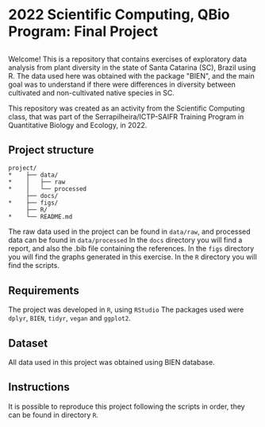 # 2022 Scientific Computing, QBio Program: Final Project
## 

Welcome! This is a repository that contains exercises of exploratory data analysis from plant diversity in the state of Santa Catarina (SC), Brazil using R. The data used here was obtained with the package "BIEN", and the main goal was to understand if there were differences in diversity between cultivated and non-cultivated native species in SC.

This repository was created as an activity from the Scientific Computing class, that was part of the Serrapilheira/ICTP-SAIFR Training Program in Quantitative Biology and Ecology, in 2022.

## Project structure

```
project/
*    ├── data/
*    │   ├── raw
*    │   └── processed
     ├── docs/
*    ├── figs/
     ├── R/
*    └── README.md
```
The raw data used in the project can be found in `data/raw`, and processed data can be found in `data/processed`
In the `docs` directory you will find a report, and also the .bib file containing the references. 
In the `figs` directory you will find the graphs generated in this exercise.
In the `R` directory you will find the scripts. 

## Requirements

The project was developed in `R`, using `RStudio`
The packages used were `dplyr`, `BIEN`, `tidyr`, `vegan` and `ggplot2`.

## Dataset

All data used in this project was obtained using BIEN database. 

## Instructions

It is possible to reproduce this project following the scripts in order, they can be found in directory `R`.